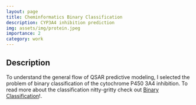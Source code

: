 ```yaml
---
layout: page
title: Cheminformatics Binary Classification
description: CYP3A4 inhibition prediction
img: assets/img/protein.jpeg
importance: 2
category: work
---
```


## Description
To understand the general flow of QSAR predictive modeling, I selected the problem of binary classification of the cytochrome P450 3A4 inhibition. To read more about the classification nitty-gritty check out [Binary Classification](https://amiteshbadkul.github.io/blog/2022/md-simulation/)!.
